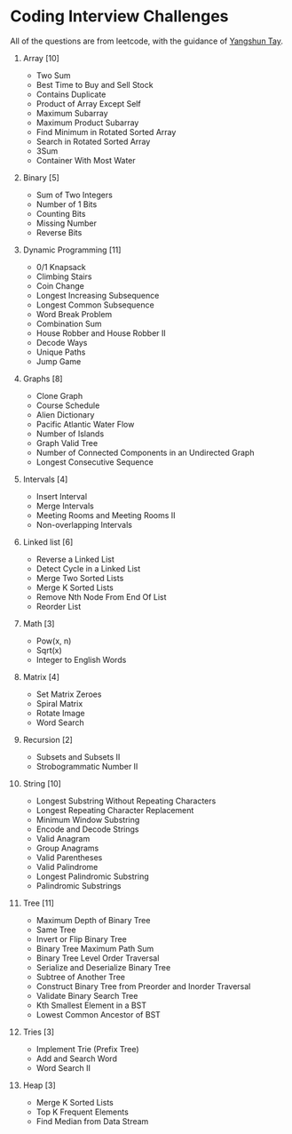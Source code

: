 # Coding Interview Challenges
All of the questions are from leetcode, with the guidance of [Yangshun Tay](https://github.com/yangshun).

1. Array [10]
    + Two Sum
    + Best Time to Buy and Sell Stock
    + Contains Duplicate
    + Product of Array Except Self
    + Maximum Subarray
    + Maximum Product Subarray
    + Find Minimum in Rotated Sorted Array
    + Search in Rotated Sorted Array
    + 3Sum
    + Container With Most Water

2. Binary [5]
    + Sum of Two Integers
    + Number of 1 Bits
    + Counting Bits
    + Missing Number
    + Reverse Bits

3. Dynamic Programming [11]
    + 0/1 Knapsack
    + Climbing Stairs
    + Coin Change
    + Longest Increasing Subsequence
    + Longest Common Subsequence
    + Word Break Problem
    + Combination Sum
    + House Robber and House Robber II
    + Decode Ways
    + Unique Paths
    + Jump Game

4. Graphs [8]
    + Clone Graph
    + Course Schedule
    + Alien Dictionary
    + Pacific Atlantic Water Flow
    + Number of Islands
    + Graph Valid Tree
    + Number of Connected Components in an Undirected Graph
    + Longest Consecutive Sequence

5. Intervals [4]
    + Insert Interval
    + Merge Intervals
    + Meeting Rooms and Meeting Rooms II
    + Non-overlapping Intervals

6. Linked list [6]
    + Reverse a Linked List
    + Detect Cycle in a Linked List
    + Merge Two Sorted Lists
    + Merge K Sorted Lists
    + Remove Nth Node From End Of List
    + Reorder List

7. Math [3]
    + Pow(x, n)
    + Sqrt(x)
    + Integer to English Words

8. Matrix [4]
    + Set Matrix Zeroes
    + Spiral Matrix
    + Rotate Image
    + Word Search

9. Recursion [2]
    + Subsets and Subsets II
    + Strobogrammatic Number II

10. String [10]
    + Longest Substring Without Repeating Characters
    + Longest Repeating Character Replacement
    + Minimum Window Substring
    + Encode and Decode Strings
    + Valid Anagram
    + Group Anagrams
    + Valid Parentheses
    + Valid Palindrome
    + Longest Palindromic Substring
    + Palindromic Substrings

11. Tree [11]
    + Maximum Depth of Binary Tree
    + Same Tree
    + Invert or Flip Binary Tree
    + Binary Tree Maximum Path Sum
    + Binary Tree Level Order Traversal
    + Serialize and Deserialize Binary Tree
    + Subtree of Another Tree
    + Construct Binary Tree from Preorder and Inorder Traversal
    + Validate Binary Search Tree
    + Kth Smallest Element in a BST
    + Lowest Common Ancestor of BST

12. Tries [3]
    + Implement Trie (Prefix Tree)
    + Add and Search Word
    + Word Search II

13. Heap [3]
    + Merge K Sorted Lists
    + Top K Frequent Elements
    + Find Median from Data Stream
